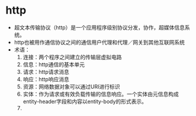 # http
* 超文本传输协议（http）是一个应用程序级别协议分发，协作，超媒体信息系统。
* http也被用作通信协议之间的通信用户代理和代理／网关到其他互联网系统
* 术语：
  1. 连接：两个程序之间建立的传输层虚拟电路
  2. 信息：http通信的基本单元
  3. 请求：http请求消息
  4. 响应：http响应消息
  5. 资源：网络数据对象可以通过URI进行标识
  6. 实体：作为请求或有效负载传输的信息响应。一个实体由元信息构成entity-header字段和内容以entity-body的形式表示。
  7. 
